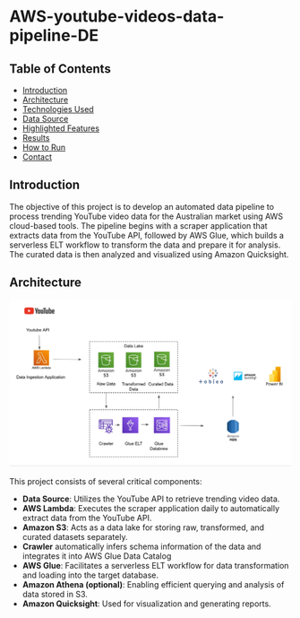 # AWS-youtube-videos-data-pipeline-DE

## Table of Contents
- [Introduction](#introduction)
- [Architecture](#architecture)
- [Technologies Used](#technologies-used)
- [Data Source](#data-source)
- [Highlighted Features](#highlighted-features)
- [Results](#results)
- [How to Run](#how-to-run)
- [Contact](#contact)

## Introduction
The objective of this project is to develop an automated data pipeline to process trending YouTube video data for the Australian market using AWS cloud-based tools. The pipeline begins with a scraper application that extracts data from the YouTube API, followed by AWS Glue, which builds a serverless ELT workflow to transform the data and prepare it for analysis. The curated data is then analyzed and visualized using Amazon Quicksight. 

## Architecture
![project architecture](architecture.jpeg)

This project consists of several critical components:
- **Data Source**: Utilizes the YouTube API to retrieve trending video data.
- **AWS Lambda**: Executes the scraper application daily to automatically extract data from the YouTube API.
- **Amazon S3**: Acts as a data lake for storing raw, transformed, and curated datasets separately.
- **Crawler** automatically infers schema information of the data and integrates it into AWS Glue Data Catalog
- **AWS Glue**: Facilitates a serverless ELT workflow for data transformation and loading into the target database.
- **Amazon Athena (optional)**: Enabling efficient querying and analysis of data stored in S3.
- **Amazon Quicksight**: Used for visualization and generating reports.


